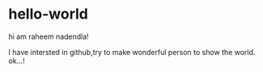 # hello-world

hi am raheem nadendla!

I have intersted in github,try to make wonderful person to show the world.
ok...!
